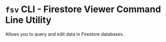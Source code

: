 # `fsv` CLI - Firestore Viewer Command Line Utility

Allows you to query and edit data in Firestore databases. 